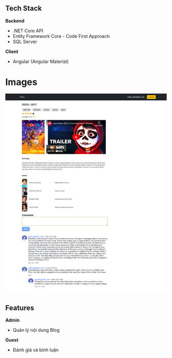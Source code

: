 ## Tech Stack

**Backend**
- .NET Core API
- Entity Framework Core - Code First Approach
- SQL Server

**Client**
- Angular (Angular Material)


# Images

![](https://raw.githubusercontent.com/nhipham9420/MovieBlog/master/image/localhost_4200_movie_1.png)


## Features

**Admin**
- Quản lý nội dung Blog

**Guest**
- Đánh giá và bình luận

